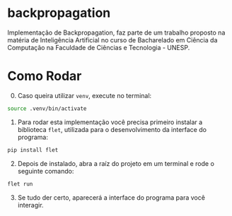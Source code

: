 # backpropagation
Implementação de Backpropagation, faz parte de um trabalho proposto na matéria de Inteligência Artificial no curso de Bacharelado em Ciência da Computação na Faculdade de Ciências e Tecnologia - UNESP.

# Como Rodar

0. Caso queira utilizar `venv`, execute no terminal:

```bash
source .venv/bin/activate
```

1. Para rodar esta implementação você precisa primeiro instalar a biblioteca `flet`, utilizada para o desenvolvimento da interface do programa:

```bash
pip install flet
```

2. Depois de instalado, abra a raíz do projeto em um terminal e rode o seguinte comando:

```bash
flet run
```
3. Se tudo der certo, aparecerá a interface do programa para você interagir.
